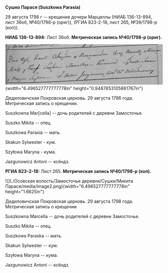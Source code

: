 **Сушко Парася (Suszkowa Parasia)**

29 августа 1798 г -- крещение дочери Марцеллы (НИАБ 136-13-894, лист
36об, №40/1798-р (ориг)), (РГИА 823-2-18, лист 265, №39/1798-р (коп)).

**НИАБ 136-13-894:** Лист 36об. **Метрическая запись №40/1798-р
(ориг).**

![](./media/fd4c6e74e8308f14a7f9cd7a2c08dc94725b949b.png){width="6.496527777777778in"
height="0.9487653105861767in"}

Дедиловичская Покровская церковь. 29 августа 1798 года. Метрическая
запись о крещении.

Suszkowna Mar\[cella\] -- дочь родителей с деревни Замосточье.

Suszko Mikita -- отец.

Suszkowa Parasia -- мать.

Skakun Sylwester - кум.

Szyłowa Maryna - кума.

Jazgunowicz Antoni -- ксёндз.

**РГИА 823-2-18:** Лист 265. **Метрическая запись №40/1798-р (коп).**

![](./Осовская волость/Замосточье деревня/Сушки/Микита Парася/media/image2.png){width="6.496527777777778in"
height="1.6625in"}

Дедиловичская Покровская церковь. 29 августа 1798 года. Метрическая
запись о крещении.

Suszkowna Marcella -- дочь родителей с деревни Замосточье.

Suszko Mikita -- отец.

Suszkowa Paraska -- мать.

Skakun Sylwester -- кум.

Szyłowa Maryna -- кума.

Jazgunowicz Antoni -- ксёндз.
